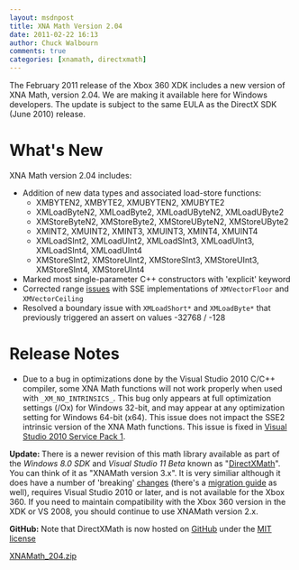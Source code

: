 ```yaml
---
layout: msdnpost
title: XNA Math Version 2.04
date: 2011-02-22 16:13
author: Chuck Walbourn
comments: true
categories: [xnamath, directxmath]
---
```

The February 2011 release of the Xbox 360 XDK includes a new version of XNA Math, version 2.04. We are making it available here for Windows developers. The update is subject to the same EULA as the DirectX SDK (June 2010) release.
<!--more-->

<h1>What's New</h1>

XNA Math version 2.04 includes:

<ul>
	<li>Addition of new data types and associated load-store functions:
<ul>
	<li>XMBYTEN2, XMBYTE2, XMUBYTEN2, XMUBYTE2</li>
	<li>XMLoadByteN2, XMLoadByte2, XMLoadUByteN2, XMLoadUByte2</li>
	<li>XMStoreByteN2, XMStoreByte2, XMStoreUByteN2, XMStoreUByte2</li>
	<li>XMINT2, XMUINT2, XMINT3, XMUINT3, XMINT4, XMUINT4</li>
	<li>XMLoadSInt2, XMLoadUInt2, XMLoadSInt3, XMLoadUInt3, XMLoadSInt4, XMLoadUInt4</li>
	<li>XMStoreSInt2, XMStoreUInt2, XMStoreSInt3, XMStoreUInt3, XMStoreSInt4, XMStoreUInt4</li>
</ul>
</li>
	<li>Marked most single-parameter C++ constructors with 'explicit' keyword</li>
	<li>Corrected range <a href="https://walbourn.github.io/known-issues-in-xnamath-v2-03/">issues</a> with SSE implementations of <code>XMVectorFloor</code> and <code>XMVectorCeiling</code></li>
	<li>Resolved a boundary issue with <code>XMLoadShort*</code> and <code>XMLoadByte*</code> that previously triggered an assert on values -32768 / -128</li>
</ul>

<h1>Release Notes</h1>

<ul>
	<li>Due to a bug in optimizations done by the Visual Studio 2010 C/C++ compiler, some XNA Math functions will not work properly when used with <code>_XM_NO_INTRINSICS_</code>. This bug only appears at full optimization settings (/Ox) for Windows 32-bit, and may appear at any optimization setting for Windows 64-bit (x64). This issue does not impact the SSE2 intrinsic version of the XNA Math functions. This issue is fixed in <a href="https://walbourn.github.io/visual-studio-2010-service-pack-1/">Visual Studio 2010 Service Pack 1</a>.</li>
</ul>

<strong>Update: </strong>There is a newer revision of this math library available as part of the <em>Windows 8.0 SDK </em>and <em>Visual Studio 11 Beta </em>known as "<a href="https://walbourn.github.io/introducing-directxmath/">DirectXMath</a>". You can think of it as "XNAMath version 3.x". It is very similiar although it does have a number of 'breaking' <a href="https://docs.microsoft.com/en-us/windows/desktop/dxmath/pg-xnamath-whatsnew">changes</a> (there's a <a href="https://docs.microsoft.com/en-us/windows/desktop/dxmath/pg-xnamath-migration">migration guide</a> as well), requires Visual Studio 2010 or later, and is not available for the Xbox 360. If you need to maintain compatibility with the Xbox 360 version in the XDK or VS 2008, you should continue to use XNAMath version 2.x.

<strong>GitHub:</strong> Note that DirectXMath is now hosted on <a href="https://github.com/Microsoft/DirectXMath">GitHub</a> under the [MIT license](https://opensource.org/licenses/MIT)

<a href="https://walbourn.github.io/download/XNAMath_204.zip">XNAMath_204.zip</a>
